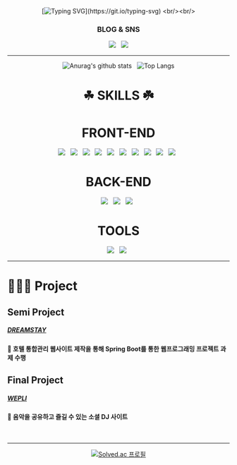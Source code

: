 <div align="center">
<br/><br/>
  
[![Typing SVG](https://readme-typing-svg.demolab.com?font=Black+Han+Sans&weight=1000&size=40&pause=1000&color=FF930C&center=true&vCenter=true&width=800&lines=%EA%BE%B8%EC%A4%80%ED%9E%88+%ED%95%99%EC%8A%B5%ED%95%98%EB%8A%94+%ED%94%84%EB%A1%A0%ED%8A%B8%EC%97%94%EB%93%9C+%EA%B0%9C%EB%B0%9C%EC%9E%90+%EC%9D%B4%EC%83%81%ED%98%81%EC%9E%85%EB%8B%88%EB%8B%A4!)](https://git.io/typing-svg)
<br/><br/>
<h3>BLOG & SNS</h1>
<a href="https://www.notion.so/my-name-is-Sang-Hyuk-5995b4ab5c0448539c698da2bd0bd612?pvs=4" target="_blank"><img src="https://img.shields.io/badge/notion-000000?style=flat-square&logo=notion&logoColor=white"/></a> &nbsp;
<a href="https://www.instagram.com/hyu2k5/" target="_blank"><img src="https://img.shields.io/badge/instagram-E4405F?style=flat-square&logo=instagram&logoColor=white"/></a>

<hr/>
</div>


<div align="center">
  
  ![Anurag's github stats](https://github-readme-stats.vercel.app/api?username=helloa1109&show_icons=true&theme=tokyonight)
  &nbsp;
  ![Top Langs](https://github-readme-stats.vercel.app/api/top-langs/?username=helloa1109&layout=compact&theme=tokyonight&hide=python)

</div>

<div align="center">
<h1>☘ SKILLS ☘️</h1>
<h1>FRONT-END</h1>

<img src="https://img.shields.io/badge/HTML5-E34F26?style=flat&logo=HTML5&logoColor=black"> &nbsp;
<img src="https://img.shields.io/badge/CSS3-1572B6?style=flat&logo=CSS3&logoColor=black"> &nbsp;
<img src="https://img.shields.io/badge/jQuery-0769AD?style=flat&logo=jQuery&logoColor=black"> &nbsp;
<img src="https://img.shields.io/badge/JavaScript-F7DF1E?style=flat&logo=JavaScript&logoColor=black"> &nbsp;
<img src="https://img.shields.io/badge/React-61DAFB?style=flat&logo=React&logoColor=black"> &nbsp;
<img src="https://img.shields.io/badge/Recoil-3578E5?style=flat&logo=Recoil&logoColor=black"> &nbsp;
<img src="https://img.shields.io/badge/Axios-5A29E4?style=flat&logo=Axios&logoColor=black"> &nbsp;
<img src="https://img.shields.io/badge/reactrouter-CA4245?style=flat&logo=reactrouter&logoColor=white"> &nbsp;
<img src="https://img.shields.io/badge/greensock-88CE02?style=flat&logo=greensock&logoColor=white"> &nbsp;
<img src="https://img.shields.io/badge/jstl-FF0000?style=flat&logo=jstllogoColor=white"> &nbsp;

</div>

<div align="center">

<h1>BACK-END</h1>
  
<img src="https://img.shields.io/badge/java 11-007396?style=flat&logo=java&logoColor=white"> &nbsp;
<img src="https://img.shields.io/badge/spring_boot-6DB33F?style=flat&logo=spring&logoColor=white"> &nbsp;
<img src="https://img.shields.io/badge/mysql 8-4479A1?style=flat&logo=mysql&logoColor=white"> &nbsp;

</div>

<div align="center">

<h1>TOOLS</h1>

<img src="https://img.shields.io/badge/github-181717?style=flat&logo=github&logoColor=white"> &nbsp;
<img src="https://img.shields.io/badge/figma-F24E1E?style=flat&logo=figma&c%2B%2B&logoColor=white"> &nbsp;
 
</div>
<hr/>

# 🧑🏻‍💻 Project
## Semi Project
##### [DREAMSTAY](https://github.com/helloa1109/Dreamstay)
<h4>📕 호텔 통합관리 웹사이트 제작을 통해 Spring Boot를 통한 웹프로그래밍 프로젝트 과제 수행</h2>

## Final Project
##### [WEPLI](https://github.com/helloa1109/Wepli)
<h4>📕 음악을 공유하고 즐길 수 있는 소셜 DJ 사이트</h4>

<div align="center">
<br/>
<hr/>

[![Solved.ac
프로필](http://mazassumnida.wtf/api/generate_badge?boj=hyuk1247)](https://solved.ac/hyuk1247)

</div>
